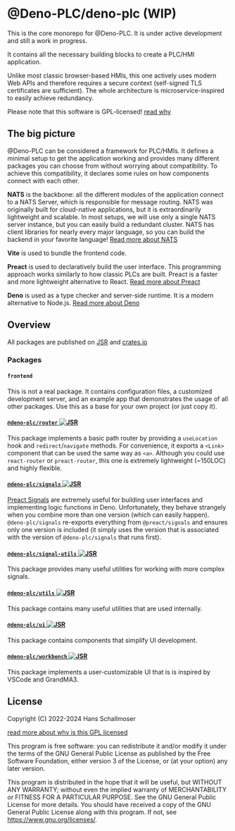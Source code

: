 # @Deno-PLC/deno-plc (WIP)

This is the core monorepo for @Deno-PLC. It is under active development and still a work in progress.

It contains all the necessary building blocks to create a PLC/HMI application.

Unlike most classic browser-based HMIs, this one actively uses modern Web APIs and therefore requires a secure context (self-signed TLS certificates
are sufficient). The whole architecture is microservice-inspired to easily achieve redundancy.

Please note that this software is GPL-licensed! [read why](./docs/why-gpl.md)

## The big picture

@Deno-PLC can be considered a framework for PLC/HMIs. It defines a minimal setup to get the application working and provides many different packages
you can choose from without worrying about compatibility. To achieve this compatibility, it declares some rules on how components connect with each
other.

**NATS** is the backbone: all the different modules of the application connect to a NATS Server, which is responsible for message routing. NATS was
originally built for cloud-native applications, but it is extraordinarily lightweight and scalable. In most setups, we will use only a single NATS
server instance, but you can easily build a redundant cluster. NATS has client libraries for nearly every major language, so you can build the backend
in your favorite language! [Read more about NATS](https://docs.nats.io/)

**Vite** is used to bundle the frontend code.

**Preact** is used to declaratively build the user interface. This programming approach works similarly to how classic PLCs are built. Preact is a
faster and more lightweight alternative to React. [Read more about Preact](https://preactjs.com/)

**Deno** is used as a type checker and server-side runtime. It is a modern alternative to Node.js. [Read more about Deno](https://deno.com/)

## Overview

All packages are published on [JSR](https://jsr.io/@deno-plc) and [crates.io](https://crates.io/)

### Packages

#### `frontend`

This is not a real package. It contains configuration files, a customized development server, and an example app that demonstrates the usage of all
other packages. Use this as a base for your own project (or just copy it).

#### [`@deno-plc/router` ![JSR](https://jsr.io/badges/@deno-plc/router)](https://jsr.io/@deno-plc/router)

This package implements a basic path router by providing a `useLocation` hook and `redirect`/`navigate` methods. For convenience, it exports a
`<Link>` component that can be used the same way as `<a>`. Although you could use `react-router` or `preact-router`, this one is extremely lightweight
(~150LOC) and highly flexible.

#### [`@deno-plc/signals` ![JSR](https://jsr.io/badges/@deno-plc/signals)](https://jsr.io/@deno-plc/signals)

[Preact Signals](https://preactjs.com/guide/v10/signals/) are extremely useful for building user interfaces and implementing logic functions in Deno.
Unfortunately, they behave strangely when you combine more than one version (which can easily happen). `@deno-plc/signals` re-exports everything from
`@preact/signals` and ensures only one version is included (it simply uses the version that is associated with the version of `@deno-plc/signals` that
runs first).

#### [`@deno-plc/signal-utils` ![JSR](https://jsr.io/badges/@deno-plc/signal-utils)](https://jsr.io/@deno-plc/signal-utils)

This package provides many useful utilities for working with more complex signals.

#### [`@deno-plc/utils` ![JSR](https://jsr.io/badges/@deno-plc/utils)](https://jsr.io/@deno-plc/utils)

This package contains many useful utilities that are used internally.

#### [`@deno-plc/ui` ![JSR](https://jsr.io/badges/@deno-plc/ui)](https://jsr.io/@deno-plc/ui)

This package contains components that simplify UI development.

#### [`@deno-plc/workbench` ![JSR](https://jsr.io/badges/@deno-plc/workbench)](https://jsr.io/@deno-plc/workbench)

This package implements a user-customizable UI that is is inspired by VSCode and GrandMA3.

## License

Copyright (C) 2022-2024 Hans Schallmoser

[read more about why is this GPL licensed](./docs/why-gpl.md)

This program is free software: you can redistribute it and/or modify it under the terms of the GNU General Public License as published by the Free
Software Foundation, either version 3 of the License, or (at your option) any later version.

This program is distributed in the hope that it will be useful, but WITHOUT ANY WARRANTY; without even the implied warranty of MERCHANTABILITY or
FITNESS FOR A PARTICULAR PURPOSE. See the GNU General Public License for more details. You should have received a copy of the GNU General Public
License along with this program. If not, see <https://www.gnu.org/licenses/>.
